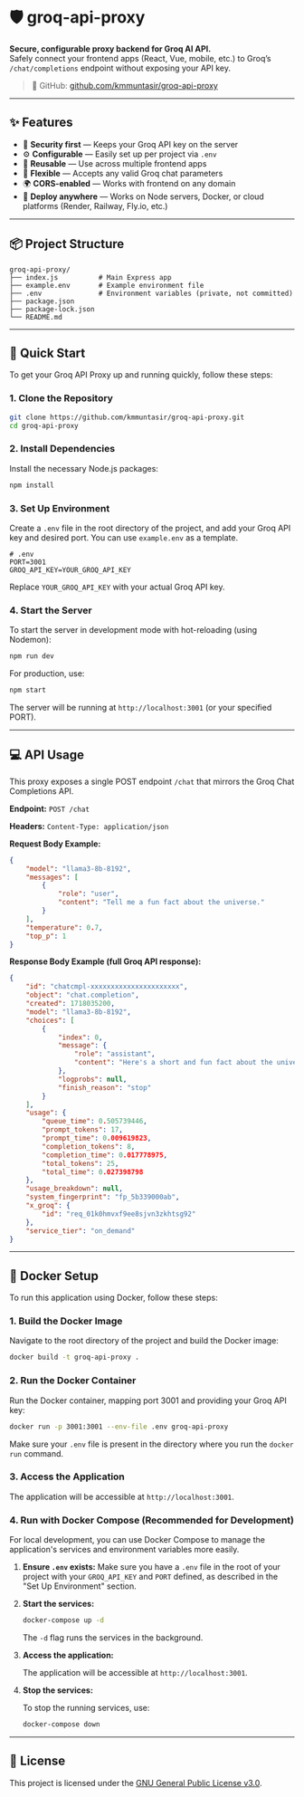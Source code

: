 # 🛡️ groq-api-proxy

**Secure, configurable proxy backend for Groq AI API.**  
Safely connect your frontend apps (React, Vue, mobile, etc.) to Groq’s `/chat/completions` endpoint without exposing your API key.

> 🔗 GitHub: [github.com/kmmuntasir/groq-api-proxy](https://github.com/kmmuntasir/groq-api-proxy)

---

## ✨ Features

- 🔐 **Security first** — Keeps your Groq API key on the server
- ⚙️ **Configurable** — Easily set up per project via `.env`
- 🔁 **Reusable** — Use across multiple frontend apps
- 💬 **Flexible** — Accepts any valid Groq chat parameters
- 🌍 **CORS-enabled** — Works with frontend on any domain
- 🚀 **Deploy anywhere** — Works on Node servers, Docker, or cloud platforms (Render, Railway, Fly.io, etc.)

---

## 📦 Project Structure

```
groq-api-proxy/
├── index.js          # Main Express app
├── example.env       # Example environment file
├── .env              # Environment variables (private, not committed)
├── package.json
├── package-lock.json
└── README.md
```

---

## 🚀 Quick Start

To get your Groq API Proxy up and running quickly, follow these steps:

### 1. Clone the Repository

```bash
git clone https://github.com/kmmuntasir/groq-api-proxy.git
cd groq-api-proxy
```

### 2. Install Dependencies

Install the necessary Node.js packages:

```bash
npm install
```

### 3. Set Up Environment

Create a `.env` file in the root directory of the project, and add your Groq API key and desired port. You can use `example.env` as a template.

```
# .env
PORT=3001
GROQ_API_KEY=YOUR_GROQ_API_KEY
```

Replace `YOUR_GROQ_API_KEY` with your actual Groq API key.

### 4. Start the Server

To start the server in development mode with hot-reloading (using Nodemon):

```bash
npm run dev
```

For production, use:

```bash
npm start
```

The server will be running at `http://localhost:3001` (or your specified PORT).

---

## 💻 API Usage

This proxy exposes a single POST endpoint `/chat` that mirrors the Groq Chat Completions API.

**Endpoint:** `POST /chat`

**Headers:**
`Content-Type: application/json`

**Request Body Example:**

```json
{
    "model": "llama3-8b-8192",
    "messages": [
        {
            "role": "user",
            "content": "Tell me a fun fact about the universe."
        }
    ],
    "temperature": 0.7,
    "top_p": 1
}
```

**Response Body Example (full Groq API response):**

```json
{
    "id": "chatcmpl-xxxxxxxxxxxxxxxxxxxxxx",
    "object": "chat.completion",
    "created": 1718035200,
    "model": "llama3-8b-8192",
    "choices": [
        {
            "index": 0,
            "message": {
                "role": "assistant",
                "content": "Here's a short and fun fact about the universe:\n\nDid you know that there is a giant storm on Jupiter that has been raging for at least 187 years? It's called the Great Red Spot, and it's so big that three Earths could fit inside it!"
            },
            "logprobs": null,
            "finish_reason": "stop"
        }
    ],
    "usage": {
        "queue_time": 0.505739446,
        "prompt_tokens": 17,
        "prompt_time": 0.009619823,
        "completion_tokens": 8,
        "completion_time": 0.017778975,
        "total_tokens": 25,
        "total_time": 0.027398798
    },
    "usage_breakdown": null,
    "system_fingerprint": "fp_5b339000ab",
    "x_groq": {
        "id": "req_01k0hmvxf9ee8sjvn3zkhtsg92"
    },
    "service_tier": "on_demand"
}
```

---

## 🐳 Docker Setup

To run this application using Docker, follow these steps:

### 1. Build the Docker Image

Navigate to the root directory of the project and build the Docker image:

```bash
docker build -t groq-api-proxy .
```

### 2. Run the Docker Container

Run the Docker container, mapping port 3001 and providing your Groq API key:

```bash
docker run -p 3001:3001 --env-file .env groq-api-proxy
```

Make sure your `.env` file is present in the directory where you run the `docker run` command.

### 3. Access the Application

The application will be accessible at `http://localhost:3001`.

### 4. Run with Docker Compose (Recommended for Development)

For local development, you can use Docker Compose to manage the application's services and environment variables more easily.

1.  **Ensure `.env` exists:** Make sure you have a `.env` file in the root of your project with your `GROQ_API_KEY` and `PORT` defined, as described in the "Set Up Environment" section.

2.  **Start the services:**

    ```bash
    docker-compose up -d
    ```

    The `-d` flag runs the services in the background.

3.  **Access the application:**

    The application will be accessible at `http://localhost:3001`.

4.  **Stop the services:**

    To stop the running services, use:

    ```bash
    docker-compose down
    ```

---

## 📄 License

This project is licensed under the [GNU General Public License v3.0](LICENSE).
